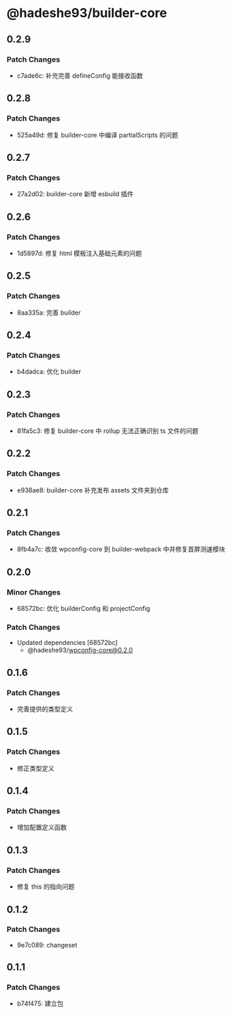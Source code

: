 # @hadeshe93/builder-core

## 0.2.9

### Patch Changes

- c7ade6c: 补充完善 defineConfig 能接收函数

## 0.2.8

### Patch Changes

- 525a49d: 修复 builder-core 中编译 partialScripts 的问题

## 0.2.7

### Patch Changes

- 27a2d02: builder-core 新增 esbuild 插件

## 0.2.6

### Patch Changes

- 1d5897d: 修复 html 模板注入基础元素的问题

## 0.2.5

### Patch Changes

- 8aa335a: 完善 builder

## 0.2.4

### Patch Changes

- b4dadca: 优化 builder

## 0.2.3

### Patch Changes

- 81fa5c3: 修复 builder-core 中 rollup 无法正确识别 ts 文件的问题

## 0.2.2

### Patch Changes

- e938ae8: builder-core 补充发布 assets 文件夹到仓库

## 0.2.1

### Patch Changes

- 8fb4a7c: 收敛 wpconfig-core 到 builder-webpack 中并修复首屏测速模块

## 0.2.0

### Minor Changes

- 68572bc: 优化 builderConfig 和 projectConfig

### Patch Changes

- Updated dependencies [68572bc]
  - @hadeshe93/wpconfig-core@0.2.0

## 0.1.6

### Patch Changes

- 完善提供的类型定义

## 0.1.5

### Patch Changes

- 修正类型定义

## 0.1.4

### Patch Changes

- 增加配置定义函数

## 0.1.3

### Patch Changes

- 修复 this 的指向问题

## 0.1.2

### Patch Changes

- 9e7c089: changeset

## 0.1.1

### Patch Changes

- b74f475: 建立包
